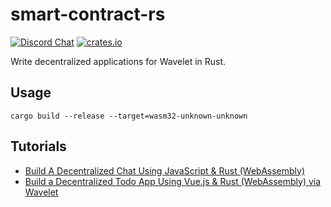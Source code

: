 # smart-contract-rs

[![Discord Chat](https://img.shields.io/discord/458332417909063682.svg)](https://discord.gg/dMYfDPM)
[![crates.io](https://img.shields.io/crates/v/smart-contract.svg)](https://crates.io/crates/smart-contract)

Write decentralized applications for Wavelet in Rust.

## Usage

`cargo build --release --target=wasm32-unknown-unknown`

## Tutorials

- [Build A Decentralized Chat Using JavaScript & Rust (WebAssembly)](https://medium.com/perlin-network/build-a-decentralized-chat-using-javascript-rust-webassembly-c775f8484b52)
- [Build a Decentralized Todo App Using Vue.js & Rust (WebAssembly) via Wavelet](https://medium.com/@jjmace01/build-a-decentralized-todo-app-using-vue-js-rust-webassembly-5381a1895beb)